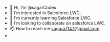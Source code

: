 - 👋 Hi, I’m @sagarCodex
- 👀 I’m interested in Salesforce LWC.
- 🌱 I’m currently learning Salesforce LWC.
- 💞️ I’m looking to collaborate on salesforce LWC.
- 📫 How to reach me sagara7147@gmail.com
- 
<!---
sagarCodex/sagarCodex is a ✨ special ✨ repository because its `README.md` (this file) appears on your GitHub profile.
You can click the Preview link to take a look at your changes.
--->
